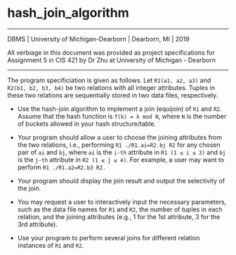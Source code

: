 # hash_join_algorithm

---

DBMS | University of Michigan-Dearborn | Dearborn, MI | 2019

All verbiage in this document was provided as project specifications for Assignment 5 in CIS 421 by Dr Zhu at University of Michigan - Dearborn

---

The program specificiation is given as follows. Let `R1(a1, a2, a3)` and `R2(b1, b2, b3, b4)` be two relations with all integer attributes. Tuples in these two relations are sequentially stored in two data files, respectively.

+ Use the hash-join algorithm to implement a join (equijoin) of `R1` and `R2`. Assume that the
hash function is `f(k) = k mod N`, where `N` is the number of buckets allowed in your hash
structure/table.

+ Your program should allow a user to choose the joining attributes from the two relations, i.e.,
performing `R1 ./R1.ai=R2.bj R2` for any chosen pair of `ai` and `bj`, where `ai` is the `i-th` attribute in `R1 (1 ≤ i ≤ 3)` and `bj` is the `j-th` attribute in `R2 (1 ≤ j ≤ 4)`. For example, a user may want to perform `R1 ./R1.a2=R2.b3 R2.`

+ Your program should display the join result and output the selectivity of the join.

+ You may request a user to interactively input the necessary parameters, such as the data file
names for `R1` and `R2`, the number of tuples in each relation, and the joining attributes (e.g.,
1 for the 1st attribute, 3 for the 3rd attribute).

+  Use your program to perform several joins for different relation instances of `R1` and `R2`.
